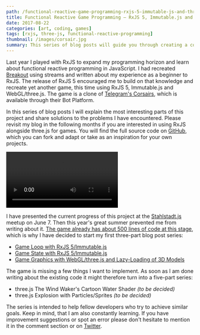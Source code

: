```yaml
---
path: /functional-reactive-game-programming-rxjs-5-immutable-js-and-three-js
title: Functional Reactive Game Programming – RxJS 5, Immutable.js and three.js
date: 2017-08-22
categories: [art, coding, games]
tags: [rxjs, three-js, functional-reactive-programming]
thumbnail: /images/corsair.jpg
summary: This series of blog posts will guide you through creating a computer game using RxJS 5, Immutable.js and WebGL/three.js, following the functional reactive programming paradigm in JavaScript. You can find the full source code on GitHub, which you can fork and adapt for your own projects.
---
```


Last year I played with RxJS to expand my programming horizon and learn about functional reactive programming in JavaScript. I had recreated [Breakout] using streams and written about my experience as a beginner to RxJS. The release of RxJS 5 encouraged me to build on that knowledge and recreate yet another game, this time using RxJS 5, Immutable.js and WebGL/three.js. The game is a clone of [Telegram's Corsairs][Telegram], which is available through their Bot Platform.

In this series of blog posts I will explain the most interesting parts of this project and share solutions to the problems I have encountered. Please revisit my blog in the following months if you are interested in using RxJS alongside three.js for games. You will find the full source code on [GitHub][Corsair], which you can fork and adapt or take as an inspiration for your own projects.

<video style="margin-left: auto; margin-right: auto;" controls preload="auto" loop>
    <source src="/images/corsair.mp4" type="video/mp4">
</video>

I have presented the current progress of this project at the [Stahlstadt.js] meetup on June 7. Then this year's great summer prevented me from writing about it. [The game already has about 500 lines of code at this stage][Corsair], which is why I have decided to start my first three-part blog post series:

 * [Game Loop with RxJS 5/Immutable.js](game-loop-with-rxjs-5-immutable-js)
 * [Game State with RxJS 5/Immutable.js](game-state-with-rxjs-5-immutable-js)
 * [Game Graphics with WebGL/three.js and Lazy-Loading of 3D Models](game-graphics-with-webgl-three-js-and-lazy-loading-of-3d-models)

The game is missing a few things I want to implement. As soon as I am done writing about the existing code it might therefore turn into a five-part series:

* three.js The Wind Waker's Cartoon Water Shader _(to be decided)_
* three.js Explosion with Particles/Sprites _(to be decided)_

The series is intended to help fellow developers who try to achieve similar goals. Keep in mind, that I am also constantly learning. If you have improvement suggestions or spot an error please don't hesitate to mention it in the comment section or on [Twitter].

[Breakout]: https://manu.ninja/functional-reactive-game-programming-rxjs-breakout
[Telegram]: https://telegram.org/blog/games
[Corsair]: https://github.com/Lorti/corsair
[Stahlstadt.js]: https://www.meetup.com/de-DE/stahlstadt-js/
[Twitter]: https://twitter.com/manuelwieser
